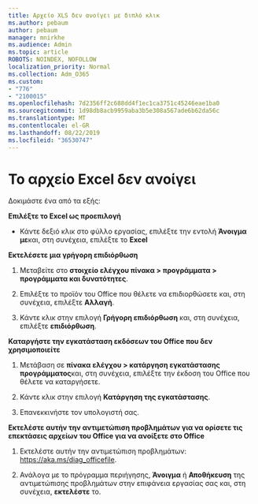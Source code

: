 ```yaml
---
title: Αρχείο XLS δεν ανοίγει με διπλό κλικ
ms.author: pebaum
author: pebaum
manager: mnirkhe
ms.audience: Admin
ms.topic: article
ROBOTS: NOINDEX, NOFOLLOW
localization_priority: Normal
ms.collection: Adm_O365
ms.custom:
- "776"
- "2100015"
ms.openlocfilehash: 7d2356ff2c688dd4f1ec1ca3751c45246eae1ba0
ms.sourcegitcommit: 1d98db8acb9959aba3b5e308a567ade6b62da56c
ms.translationtype: MT
ms.contentlocale: el-GR
ms.lasthandoff: 08/22/2019
ms.locfileid: "36530747"
---
```

# <a name="excel-file-doesnt-open"></a>Το αρχείο Excel δεν ανοίγει

Δοκιμάστε ένα από τα εξής:

**Επιλέξτε το Excel ως προεπιλογή**

* Κάντε δεξιό κλικ στο φύλλο εργασίας, επιλέξτε την εντολή **Άνοιγμα με**και, στη συνέχεια, επιλέξτε το **Excel**

**Εκτελέσετε μια γρήγορη επιδιόρθωση**

1. Μεταβείτε στο **στοιχείο ελέγχου πίνακα > προγράμματα > προγράμματα και δυνατότητες**.

2. Επιλέξτε το προϊόν του Office που θέλετε να επιδιορθώσετε και, στη συνέχεια, επιλέξτε **Αλλαγή**.

3. Κάντε κλικ στην επιλογή **Γρήγορη επιδιόρθωση** και, στη συνέχεια, επιλέξτε **επιδιόρθωση**.

**Καταργήστε την εγκατάσταση εκδόσεων του Office που δεν χρησιμοποιείτε**

1. Μετάβαση σε **πίνακα ελέγχου > κατάργηση εγκατάστασης προγράμματος**και, στη συνέχεια, επιλέξτε την έκδοση του Office που θέλετε να καταργήσετε.

2. Κάντε κλικ στην επιλογή **Κατάργηση της εγκατάστασης**.

3. Επανεκκινήστε τον υπολογιστή σας.

**Εκτελέστε αυτήν την αντιμετώπιση προβλημάτων για να ορίσετε τις επεκτάσεις αρχείων του Office για να ανοίξετε στο Office**

1. Εκτελέστε αυτήν την αντιμετώπιση προβλημάτων: https://aka.ms/diag_officefile.

2. Ανάλογα με το πρόγραμμα περιήγησης, **Άνοιγμα** ή **Αποθήκευση** της αντιμετώπισης προβλημάτων στην επιφάνεια εργασίας σας και, στη συνέχεια, **εκτελέστε** το.
